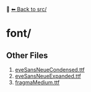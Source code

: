 📁 [⬅ Back to src/](../README.md)

# font/


## Other Files
1. [eveSansNeueCondensed.ttf](./eveSansNeueCondensed.ttf)
2. [eveSansNeueExpanded.ttf](./eveSansNeueExpanded.ttf)
3. [fragmaMedium.ttf](./fragmaMedium.ttf)